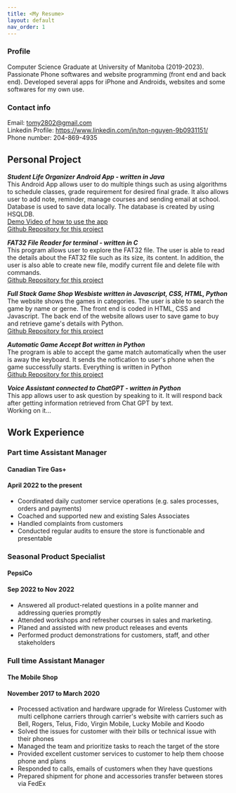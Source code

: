 ```yaml
---
title: <My Resume>
layout: default
nav_order: 1
---
```



### Profile

Computer Science Graduate at University of Manitoba (2019-2023). Passionate Phone softwares and website programming (front end and back end). Developed several apps for iPhone and Androids, websites and some softwares for my own use.
  
### Contact info
Email: tomy2802@gmail.com\
Linkedin Profile: https://www.linkedin.com/in/ton-nguyen-9b0931151/ \
Phone number: 204-869-4935

## Personal Project

***Student Life Organizer Android App - written in Java***\
  This Android App allows user to do multiple things such as using algorithms to schedule classes, grade requirement for desired final grade.
  It also allows user to add note, reminder, manage courses and sending email at school. Database is used to save data locally. The database is
  created by using HSQLDB.\
[Demo Video of how to use the app](https://www.youtube.com/watch?v=Gtj1fL2XPpg)\
[Github Repository for this project](https://github.com/tonnguyen123/Study-Manager)

***FAT32 File Reader for terminal - written in C***\
  This program allows user to explore the FAT32 file. The user is able to read the details about the FAT32 file such as its size, its content.
  In addition, the user is also able to create new file, modify current file and delete file with commands.\
  [Github Repository for this project](https://github.com/tonnguyen123/Reader-for-FAT-32-FILE)

***Full Stack Game Shop Wesbiste written in Javascript, CSS, HTML, Python***\
  The website shows the games in categories. The user is able to search the game by name or gerne. The front end is coded in HTML, CSS and Javascript.
  The back end of the website allows user to save game to buy and retrieve game's details with Python.\
  [Github Repository for this project](https://github.com/tonnguyen123/Full-Stack-Game-Shop-Website)

***Automatic Game Accept Bot written in Python***\
  The program is able to accept the game match automatically when the user is away the keyboard. It sends the notfication to user's phone when the game
  successfully starts. Everything is written in Python\
  [Github Repository for this project](https://github.com/tonnguyen123/Game-Auto-Match-Accept-Bot)
  
***Voice Assistant connected to ChatGPT - written in Python***\
  This app allows user to ask question by speaking to it. It will respond back after getting information retrieved from Chat GPT by text.\
  Working on it...

## Work Experience

### Part time Assistant Manager
#### Canadian Tire Gas+ 
#### April 2022 to the present
- Coordinated daily customer service operations (e.g. sales processes, orders and payments)
- Coached and supported new and existing Sales Associates
- Handled complaints from customers
- Conducted regular audits to ensure the store is functionable and presentable


### Seasonal Product Specialist
#### PepsiCo 
#### Sep 2022 to Nov 2022 
- Answered all product-related questions in a polite manner and addressing queries promptly
- Attended workshops and refresher courses in sales and marketing.
- Planed and assisted with new product releases and events
- Performed product demonstrations for customers, staff, and other stakeholders

### Full time Assistant Manager
#### The Mobile Shop
#### November 2017 to March 2020
- Processed activation and hardware upgrade for Wireless Customer with multi cellphone carriers through carrier's
website with carriers such as Bell, Rogers, Telus, Fido, Virgin Mobile, Lucky Mobile and Koodo
- Solved the issues for customer with their bills or technical issue with their phones
- Managed the team and prioritize tasks to reach the target of the store
- Provided excellent customer services to customer to help them choose phone and plans
- Responded to calls, emails of customers when they have questions
- Prepared shipment for phone and accessories transfer between stores via FedEx


